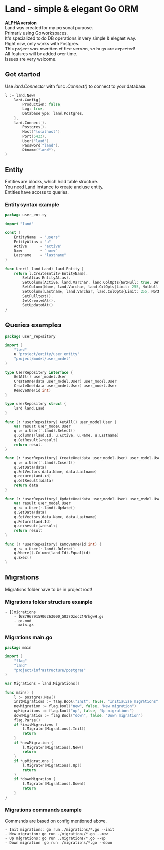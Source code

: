 
# Land - simple & elegant Go ORM
**ALPHA version**\
Land was created for my personal purpose.\
Primarly using Go workspaces.\
It's specialized to do DB operations in very simple & elegant way.\
Right now, only works with Postgres.\
This project was rewritten of first version, so bugs are expected!\
All features will be added over time.\
Issues are very welcome.


## Get started
Use *land.Connector* with func *.Connect()* to connect to your database.
```go
l := land.New(  
    land.Config{  
        Production: false,  
        Log: true,  
        DatabaseType: land.Postgres,  
    },  
    land.Connect().  
        Postgres().  
        Host("localhost").  
        Port(5432).  
        User("land").  
        Password("land").  
        Dbname("land"),  
)
```
## Entity
Entities are blocks, which hold table structure.\
You need Land instance to create and use entity.\
Entities have access to queries.

### Entity syntax example
```go
package user_entity  

import "land"  

const (  
    EntityName 	= "users"  
    EntityAlias = "u"  
    Active 		= "active"  
    Name 		= "name"  
    Lastname 	= "lastname"  
)  

func User(l land.Land) land.Entity {  
    return l.CreateEntity(EntityName).  
        SetAlias(EntityAlias).  
        SetColumn(Active, land.Varchar, land.ColOpts{NotNull: true, Default: false}).  
        SetColumn(Name, land.Varchar, land.ColOpts{Limit: 255, NotNull: true}).  
        SetColumn(Lastname, land.Varchar, land.ColOpts{Limit: 255, NotNull: true}).  
        SetFulltext().  
        SetCreatedAt().  
        SetUpdatedAt()  
}
```
## Queries examples
```go
package user_repository

import (
    "land"
    u "project/entity/user_entity"
    "project/model/user_model"
)

type UserRepository interface {
    GetAll() user_model.User
    CreateOne(data user_model.User) user_model.User
    CreateOne(data user_model.User) user_model.User
    RemoveOne(id int)
}

type userRepository struct {
    land land.Land
}

func (r *userRepository) GetAll() user_model.User {  
    var result user_model.User
    q := u.User(r.land).Select()  
    q.Columns(land.Id, u.Active, u.Name, u.Lastname)  
    q.GetResult(&result)  
    return result
}

func (r *userRepository) CreateOne(data user_model.User) user_model.User {  
    q := u.User(r.land).Insert()
    q.SetData(data)  
    q.SetVectors(data.Name, data.Lastname)
    q.Return(land.Id)  
    q.GetResult(&data)  
    return data
}

func (r *userRepository) UpdateOne(data user_model.User) user_model.User {  
    var result user_model.User
    q := u.User(r.land).Update()
    q.SetData(data)  
    q.SetVectors(data.Name, data.Lastname)
    q.Return(land.Id)  
    q.GetResult(&result)  
    return result
}

func (r *userRepository) RemoveOne(id int) {  
    q := u.User(r.land).Delete()
    q.Where().Column(land.Id).Equal(id)  
    q.Exec() 
}
```
## Migrations
Migrations folder have to be in project root!

### Migrations folder structure example
```
- []migrations
    - 1687967915906263000_G037Ozocz4NrkgwH.go
    - go.mod
    - main.go
```
### Migrations main.go
```go
package main

import (
    "flag"
    "land"
    "project/infrastructure/postgres"
)

var Migrations = land.Migrations()  
  
func main() {  
    l := postgres.New()  
    initMigrations := flag.Bool("init", false, "Initialize migrations")  
    newMigration := flag.Bool("new", false, "New migration")  
    upMigrations := flag.Bool("up", false, "Up migrations")  
    downMigration := flag.Bool("down", false, "Down migration")  
    flag.Parse()  
    if *initMigrations {  
        l.Migrator(Migrations).Init()  
        return  
    }  
    if *newMigration {  
        l.Migrator(Migrations).New()  
        return  
    }  
    if *upMigrations {  
        l.Migrator(Migrations).Up()  
        return  
    }  
    if *downMigration {  
        l.Migrator(Migrations).Down()  
        return  
    }  
}
```
### Migrations commands example
Commands are based on config mentioned above.
```
- Init migrations: go run ./migrations/*.go --init
- New migration: go run ./migrations/*.go --new
- Up migrations: go run ./migrations/*.go --up
- Down migration: go run ./migrations/*.go --down
```